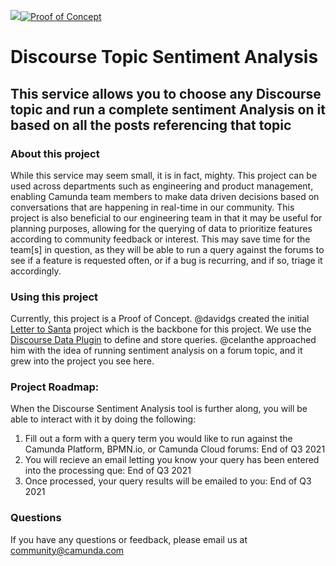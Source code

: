 <img src="https://img.shields.io/badge/Camunda%20DevRel%20Project-Created%20by%20the%20Camunda%20Developer%20Relations%20team-0Ba7B9">[![Proof of Concept](https://img.shields.io/badge/Lifecycle-Proof%20of%20Concept-blueviolet)](https://github.com/Camunda-Community-Hub/community/blob/main/extension-lifecycle.md#proof-of-concept-)

# Discourse Topic Sentiment Analysis 
## This service allows you to choose any Discourse topic and run a complete sentiment Analysis on it based on all the posts referencing that topic

### About this project

While this service may seem small, it is in fact, mighty. This project can be used across departments such as engineering and product management, enabling Camunda team members to make data driven decisions based on conversations that are happening in real-time in our community. This project is also beneficial to our engineering team in that it may be useful for planning purposes, allowing for the querying of data to prioritize features according to community feedback or interest. This may save time for the team[s] in question, as they will be able to run a query against the forums to see if a feature is requested often, or if a bug is recurring, and if so, triage it accordingly.

### Using this project

Currently, this project is a Proof of Concept. @davidgs created the initial [Letter to Santa](https://github.com/camunda-community-hub/letter-to-santa) project which is the backbone for this project. We use the [Discourse Data Plugin](https://meta.discourse.org/t/data-explorer-plugin/32566) to define and store queries. @celanthe approached him with the idea of running sentiment analysis on a forum topic, and it grew into the project you see here. 

### Project Roadmap:

When the Discourse Sentiment Analysis tool is further along, you will be able to interact with it by doing the following:

1. Fill out a form with a query term you would like to run against the Camunda Platform, BPMN.io, or Camunda Cloud forums: End of Q3 2021
2. You will recieve an email letting you know your query has been entered into the processing que: End of Q3 2021
3. Once processed, your query results will be emailed to you: End of Q3 2021

### Questions

If you have any questions or feedback, please email us at community@camunda.com 

